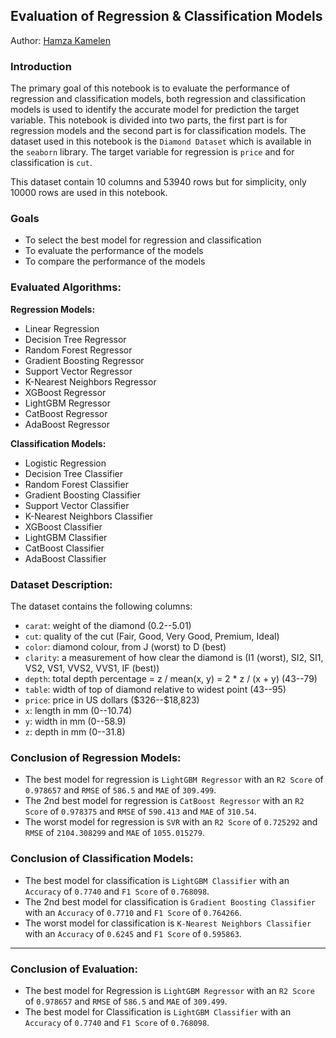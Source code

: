 ## Evaluation of Regression & Classification Models

Author: [Hamza Kamelen](https://www.linkedin.com/in/hamzakamelen)
### Introduction

The primary goal of this notebook is to evaluate the performance of regression and classification models, both regression and classification models is used to identify the accurate model for prediction the target variable. This notebook is divided into two parts, the first part is for regression models and the second part is for classification models. The dataset used in this notebook is the `Diamond Dataset` which is available in the `seaborn` library. The target variable for regression is `price` and for classification is `cut`. 

This dataset contain 10 columns and 53940 rows but for simplicity, only 10000 rows are used in this notebook. 

### Goals
- To select the best model for regression and classification
- To evaluate the performance of the models
- To compare the performance of the models

### Evaluated Algorithms:

**Regression Models:**
- Linear Regression
- Decision Tree Regressor
- Random Forest Regressor
- Gradient Boosting Regressor
- Support Vector Regressor
- K-Nearest Neighbors Regressor
- XGBoost Regressor
- LightGBM Regressor
- CatBoost Regressor
- AdaBoost Regressor

**Classification Models:**
- Logistic Regression
- Decision Tree Classifier
- Random Forest Classifier
- Gradient Boosting Classifier
- Support Vector Classifier
- K-Nearest Neighbors Classifier
- XGBoost Classifier
- LightGBM Classifier
- CatBoost Classifier
- AdaBoost Classifier

### Dataset Description:

The dataset contains the following columns:

- `carat`: weight of the diamond (0.2--5.01)
- `cut`: quality of the cut (Fair, Good, Very Good, Premium, Ideal)
- `color`: diamond colour, from J (worst) to D (best)
- `clarity`: a measurement of how clear the diamond is (I1 (worst), SI2, SI1, VS2, VS1, VVS2, VVS1, IF (best))
- `depth`: total depth percentage = z / mean(x, y) = 2 * z / (x + y) (43--79)
- `table`: width of top of diamond relative to widest point (43--95)
- `price`: price in US dollars (\$326--\$18,823)
- `x`: length in mm (0--10.74)
- `y`: width in mm (0--58.9)
- `z`: depth in mm (0--31.8)


### Conclusion of Regression Models:
- The best model for regression is `LightGBM Regressor` with an `R2 Score` of `0.978657` and `RMSE` of `586.5` and `MAE` of `309.499`.
- The 2nd best model for regression is `CatBoost Regressor` with an `R2 Score` of `0.978375` and `RMSE` of `590.413` and `MAE` of `310.54`.
- The worst model for regression is `SVR` with an `R2 Score` of `0.725292` and `RMSE` of `2104.308299` and `MAE` of `1055.015279`.


### Conclusion of Classification Models:

- The best model for classification is `LightGBM Classifier` with an `Accuracy` of `0.7740` and `F1 Score` of `0.768098`.
- The 2nd best model for classification is `Gradient Boosting Classifier` with an `Accuracy` of `0.7710` and `F1 Score` of `0.764266`.
- The worst model for classification is `K-Nearest Neighbors Classifier` with an `Accuracy` of `0.6245` and `F1 Score` of `0.595863`.

---

### Conclusion of Evaluation:
- The best model for Regression is `LightGBM Regressor` with an `R2 Score` of `0.978657` and `RMSE` of `586.5` and `MAE` of `309.499`.
- The best model for Classification is `LightGBM Classifier` with an `Accuracy` of `0.7740` and `F1 Score` of `0.768098`.